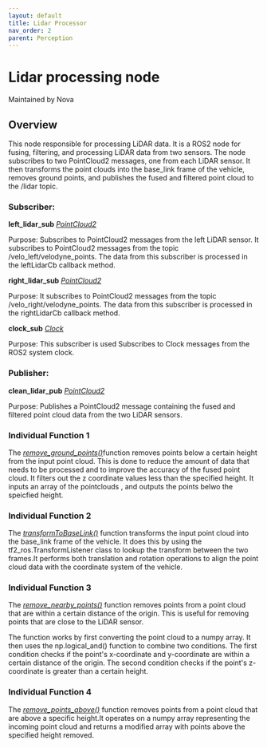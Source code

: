 ```yaml
---
layout: default
title: Lidar Processor
nav_order: 2
parent: Perception
---
```


# Lidar processing node


Maintained by Nova

## Overview

This node responsible for processing LiDAR data. It is a ROS2 node for fusing, filtering, and processing LiDAR data from two sensors. The node subscribes to two PointCloud2 messages, one from each LiDAR sensor. It then transforms the point clouds into the base_link frame of the vehicle, removes ground points, and publishes the fused and filtered point cloud to the /lidar topic.

### Subscriber:

**left_lidar_sub** [*PointCloud2*](https://docs.ros2.org/foxy/api/nav_msgs/msg/Pointcloud2.html)

Purpose: Subscribes to PointCloud2 messages from the left LiDAR sensor. It subscribes to PointCloud2 messages from the topic /velo_left/velodyne_points. The data from this subscriber is processed in the leftLidarCb callback method. 


**right_lidar_sub** [*PointCloud2*](https://docs.ros2.org/foxy/api/nav_msgs/msg/Pointcloud2.html)

Purpose: It subscribes to PointCloud2 messages from the topic /velo_right/velodyne_points. The data from this subscriber is processed in the rightLidarCb callback method.


**clock_sub** [*Clock*](https://docs.ros2.org/foxy/api/nav_msgs/msg/Clock.html)

Purpose: This subscriber is used Subscribes to Clock messages from the ROS2 system clock.


### Publisher:

**clean_lidar_pub** [*PointCloud2*](https://docs.ros2.org/foxy/api/nav_msgs/msg/Pointcloud2.html)

Purpose: Publishes a PointCloud2 message containing the fused and filtered point cloud data from the two LiDAR sensors.



### Individual Function 1

The [*remove_ground_points()*](https://docs.ros2.org/foxy/api/nav_msgs/msg/Pointcloud2.html)function removes points below a certain height from the input point cloud. This is done to reduce the amount of data that needs to be processed and to improve the accuracy of the fused point cloud.
It filters out the z coordinate values less than the specified height.
It inputs an array of the pointclouds , and outputs the points belwo the speicfied height.


### Individual Function 2

The [*transformToBaseLink()*](https://docs.ros2.org/foxy/api/nav_msgs/msg/Pointcloud2.html) function transforms the input point cloud into the base_link frame of the vehicle. It does this by using the tf2_ros.TransformListener class to lookup the transform between the two frames.It performs both translation and rotation operations to align the point cloud data with the coordinate system of the vehicle.


### Individual Function 3

The  [*remove_nearby_points()*](https://docs.ros2.org/foxy/api/nav_msgs/msg/Pointcloud2.html) function removes points from a point cloud that are within a certain distance of the origin. This is useful for removing points that are close to the LiDAR sensor.

The function works by first converting the point cloud to a numpy array. It then uses the np.logical_and() function to combine two conditions. The first condition checks if the point's x-coordinate and y-coordinate are within a certain distance of the origin. The second condition checks if the point's z-coordinate is greater than a certain height.


### Individual Function 4

The [*remove_points_above()*](https://docs.ros2.org/foxy/api/nav_msgs/msg/Pointcloud2.html) function removes points from a point cloud that are above a specific height.It operates on a numpy array representing the incoming point cloud  and returns a modified array with points above the specified height removed. 
